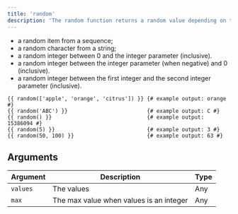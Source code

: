 ```yaml
---
title: 'random'
description: 'The random function returns a random value depending on the supplied parameter type.'
---
```


- a random item from a sequence;
- a random character from a string;
- a random integer between 0 and the integer parameter (inclusive).
- a random integer between the integer parameter (when negative) and 0 (inclusive).
- a random integer between the first integer and the second integer parameter (inclusive).

```canvas
{{ random(['apple', 'orange', 'citrus']) }} {# example output: orange #}
{{ random('ABC') }}                         {# example output: C #}
{{ random() }}                              {# example output: 15386094 #}
{{ random(5) }}                             {# example output: 3 #}
{{ random(50, 100) }}                       {# example output: 63 #}
```

## Arguments

Argument | Description                             | Type
-------- | --------------------------------------- | ----
`values` | The values                              | Any
`max`    | The max value when values is an integer | Any
